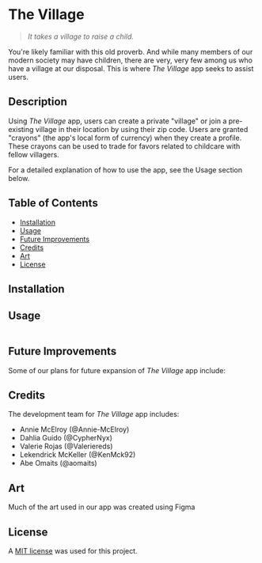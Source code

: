 # The Village
>_It takes a village to raise a child._

You're likely familiar with this old proverb. And while many members of our modern society may have children, there are very, very few among us who have a village at our disposal. This is where _The Village_ app seeks to assist users.

## Description

Using _The Village_ app, users can create a private "village" or join a pre-existing village in their location by using their zip code. Users are granted "crayons" (the app's local form of currency) when they create a profile. These crayons can be used to trade for favors related to childcare with fellow villagers. 

For a detailed explanation of how to use the app, see the Usage section below. 

## Table of Contents

- [Installation](#installation)
- [Usage](#usage)
- [Future Improvements](#future-improvements)
- [Credits](#credits)
- [Art](#art)
- [License](#license)

## Installation



## Usage

![]() 



## Future Improvements

Some of our plans for future expansion of _The Village_ app include: 



## Credits
The development team for _The Village_ app includes:
- Annie McElroy (@Annie-McElroy)
- Dahlia Guido (@CypherNyx)
- Valerie Rojas (@Valeriereds)
- Lekendrick McKeller (@KenMck92)
- Abe Omaits (@aomaits) 


## Art 

Much of the art used in our app was created using Figma 

## License
A [MIT license](https://github.com/Annie-McElroy/the-village/blob/main/LICENSE) was used for this project.
